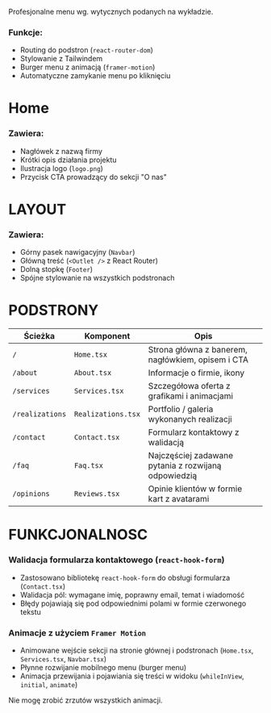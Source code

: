 Profesjonalne menu wg. wytycznych podanych na wykładzie.

### Funkcje:

- Routing do podstron (`react-router-dom`)
- Stylowanie z Tailwindem
- Burger menu z animacją (`framer-motion`)
- Automatyczne zamykanie menu po kliknięciu

# Home

### Zawiera:

- Nagłówek z nazwą firmy
- Krótki opis działania projektu
- Ilustracja logo (`logo.png`)
- Przycisk CTA prowadzący do sekcji "O nas"

# LAYOUT

### Zawiera:

- Górny pasek nawigacyjny (`Navbar`)
- Główną treść (`<Outlet />` z React Router)
- Dolną stopkę (`Footer`)
- Spójne stylowanie na wszystkich podstronach

# PODSTRONY

| Ścieżka         | Komponent          | Opis                                                 |
| --------------- | ------------------ | ---------------------------------------------------- |
| `/`             | `Home.tsx`         | Strona główna z banerem, nagłówkiem, opisem i CTA    |
| `/about`        | `About.tsx`        | Informacje o firmie, ikony                           |
| `/services`     | `Services.tsx`     | Szczegółowa oferta z grafikami i animacjami          |
| `/realizations` | `Realizations.tsx` | Portfolio / galeria wykonanych realizacji            |
| `/contact`      | `Contact.tsx`      | Formularz kontaktowy z walidacją                     |
| `/faq`          | `Faq.tsx`          | Najczęściej zadawane pytania z rozwijaną odpowiedzią |
| `/opinions`     | `Reviews.tsx`      | Opinie klientów w formie kart z avatarami            |

# FUNKCJONALNOSC

### Walidacja formularza kontaktowego (`react-hook-form`)

- Zastosowano bibliotekę `react-hook-form` do obsługi formularza (`Contact.tsx`)
- Walidacja pól: wymagane imię, poprawny email, temat i wiadomość
- Błędy pojawiają się pod odpowiednimi polami w formie czerwonego tekstu

### Animacje z użyciem `Framer Motion`

- Animowane wejście sekcji na stronie głównej i podstronach (`Home.tsx`, `Services.tsx`, `Navbar.tsx`)
- Płynne rozwijanie mobilnego menu (burger menu)
- Animacja przewijania i pojawiania się treści w widoku (`whileInView`, `initial`, `animate`)

Nie mogę zrobić zrzutów wszystkich animacji.
